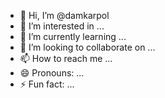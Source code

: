 - 👋 Hi, I’m @damkarpol
- 👀 I’m interested in ...
- 🌱 I’m currently learning ...
- 💞️ I’m looking to collaborate on ...
- 📫 How to reach me ...
- 😄 Pronouns: ...
- ⚡ Fun fact: ...
  

<!---
damkarpol/damkarpol is a ✨ special ✨ repository because its `README.md` (this file) appears on your GitHub profile.
You can click the Preview link to take a look at your changes.
--->
